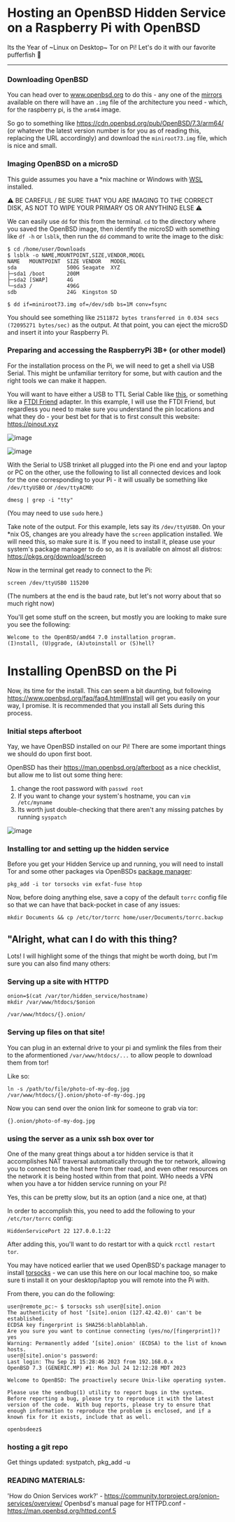 # Hosting an OpenBSD Hidden Service on a Raspberry Pi with OpenBSD

Its the Year of ~Linux on Desktop~ Tor on Pi! Let's do it with our favorite pufferfish 🐡

---

### Downloading OpenBSD

You can head over to www.openbsd.org to do this - any one of the [mirrors](https://www.openbsd.org/ftp.html) available on there will have an `.img` file of the architecture you need - which, for the raspberry pi, is the `arm64` image.

So go to something like https://cdn.openbsd.org/pub/OpenBSD/7.3/arm64/ (or whatever the latest version number is for you as of reading this, replacing the URL accordingly) and download the `miniroot73.img` file, which is nice and small.

### Imaging OpenBSD on a microSD

This guide assumes you have a *nix machine or Windows with [WSL](https://learn.microsoft.com/en-us/windows/wsl/install) installed.

⚠️ BE CAREFUL / BE SURE THAT YOU ARE IMAGING TO THE CORRECT DISK, AS NOT TO WIPE YOUR PRIMARY OS OR ANYTHING ELSE ⚠️

We can easily use `dd` for this from the terminal. `cd` to the directory where you saved the OpenBSD image, then identify the microSD with something like `df -h` or `lsblk`, then run the `dd` command to write the image to the disk:

```console
$ cd /home/user/Downloads
$ lsblk -o NAME,MOUNTPOINT,SIZE,VENDOR,MODEL
NAME   MOUNTPOINT  SIZE VENDOR   MODEL
sda                500G Seagate  XYZ
├─sda1 /boot       200M 
├─sda2 [SWAP]      4G 
└─sda3 /           496G
sdb                24G  Kingston SD

$ dd if=miniroot73.img of=/dev/sdb bs=1M conv=fsync
```

You should see something like `2511872 bytes transferred in 0.034 secs (72095271 bytes/sec)` as the output. At that point, you can eject the microSD and insert it into your Raspberry Pi.

###  Preparing and accessing the RaspberryPi 3B+ (or other model)

For the installation process on the Pi, we will need to get a shell via USB Serial. This might be unfamiliar territory for some, but with caution and the right tools we can make it happen.

You will want to have either a USB to TTL Serial Cable like [this](https://www.adafruit.com/product/954), or something like a [FTDI Friend](https://learn.adafruit.com/ftdi-friend/overview) adapter. In this example, I will use the FTDI Friend, but regardless you need to make sure you understand the pin locations and what they do - your best bet for that is to first consult this website: https://pinout.xyz

![image](https://github.com/RooneyMcNibNug/OpenBSD-pi-tor-hidden-service/assets/17930955/c18c2a11-c45f-4891-a3f5-df0176eac462)

![image](https://github.com/RooneyMcNibNug/OpenBSD-pi-tor-hidden-service/assets/17930955/784921c3-a03a-4f4d-997c-142932fe5095)

With the Serial to USB trinket all plugged into the Pi one end and your laptop or PC on the other, use the following to list all connected devices and look for the one corresponding to your Pi - it will usually be something like `/dev/ttyUSB0` or `/dev/ttyACM0`:

```
dmesg | grep -i "tty"
```

(You may need to use `sudo` here.)

Take note of the output. For this example, lets say its `/dev/ttyUSB0`. On your *nix OS, changes are you already have the `screen` application installed. We will need this, so make sure it is. If you need to install it, please use your system's package manager to do so, as it is available on almost all distros: https://pkgs.org/download/screen

Now in the terminal get ready to connect to the Pi:

```
screen /dev/ttyUSB0 115200
```

(The numbers at the end is the baud rate, but let's not worry about that so much right now)

You'll get some stuff on the screen, but mostly you are looking to make sure you see the following:

```
Welcome to the OpenBSD/amd64 7.0 installation program.
(I)nstall, (U)pgrade, (A)utoinstall or (S)hell?
```
# Installing OpenBSD on the Pi

Now, its time for the install. This can seem a bit daunting, but following https://www.openbsd.org/faq/faq4.html#Install will get you easily on your way, I promise. It is recommended that you install all Sets during this process.

### Initial steps afterboot

Yay, we have OpenBSD installed on our Pi! There are some important things we should do upon first boot.

OpenBSD has their https://man.openbsd.org/afterboot as a nice checklist, but allow me to list out some thing here:

1. change the root password with `passwd root`
2. If you want to change your system's hostname, you can  `vim /etc/myname`
3. Its worth just double-checking that there aren't any missing patches by running `syspatch`

![image](https://github.com/RooneyMcNibNug/OpenBSD-pi-tor-hidden-service/assets/17930955/8a074641-deec-4b59-963a-0ed037308671)


### Installing tor and setting up the hidden service

Before you get your Hidden Service up and running, you will need to install Tor and some other packages via OpenBSDs [package manager](https://www.openbsd.org/faq/faq15.html):

```
pkg_add -i tor torsocks vim exfat-fuse htop
```

Now, before doing anything else, save a copy of the default `torrc` config file so that we can have that back-pocket in case of any issues:

```
mkdir Documents && cp /etc/tor/torrc home/user/Documents/torrc.backup
```

## "Alright, what can I do with this thing?

Lots! I will highlight some of the things that might be worth doing, but I'm sure you can also find many others:

### Serving up a site with HTTPD
```
onion=$(cat /var/tor/hidden_service/hostname)
mkdir /var/www/htdocs/$onion
```

```
/var/www/htdocs/{}.onion/
```
### Serving up files on that site!
You can plug in an external drive to your pi and symlink the files from their to the aformentioned `/var/www/htdocs/...` to allow people to download them from tor!

Like so:

```console
ln -s /path/to/file/photo-of-my-dog.jpg /var/www/htdocs/{}.onion/photo-of-my-dog.jpg
```

Now you can send over the onion link for someone to grab via tor:

```
{}.onion/photo-of-my-dog.jpg
```

### using the server as a unix ssh box over tor

One of the many great things about a tor hidden service is that it accomplishes NAT traversal automatically through the tor network, allowing you to connect to the host here from ther road, and even other resources on the network it is being hosted within from that point. WHo needs a VPN when you have a tor hidden service running on your Pi!

Yes, this can be pretty slow, but its an option (and a nice one, at that)

In order to accomplish this, you need to add the following to your `/etc/tor/torrc` config:


```
HiddenServicePort 22 127.0.0.1:22
```

After adding this, you'll want to do restart tor with a quick `rcctl restart tor`.

You may have noticed earlier that we used OpenBSD's package manager to install [torsocks](https://gitlab.torproject.org/tpo/core/torsocks/) - we can use this here on our local machine too, so make sure ti install it on your desktop/laptop you will remote into the Pi with. 

From there, you can do the following:

```console
user@remote_pc:~ $ torsocks ssh user@[site].onion
The authenticity of host ‘[site].onion (127.42.42.0)' can't be established.
ECDSA key fingerprint is SHA256:blahblahblah.
Are you sure you want to continue connecting (yes/no/[fingerprint])? yes
Warning: Permanently added ‘[site].onion' (ECDSA) to the list of known hosts.
user@[site].onion's password:
Last login: Thu Sep 21 15:28:46 2023 from 192.168.0.x
OpenBSD 7.3 (GENERIC.MP) #1: Mon Jul 24 12:12:28 MDT 2023

Welcome to OpenBSD: The proactively secure Unix-like operating system.

Please use the sendbug(1) utility to report bugs in the system.
Before reporting a bug, please try to reproduce it with the latest
version of the code.  With bug reports, please try to ensure that
enough information to reproduce the problem is enclosed, and if a
known fix for it exists, include that as well.

openbsdeez$
```

### hosting a git repo

Get things updated: systpatch, pkg_add -u

### READING MATERIALS:

'How do Onion Services work?' - https://community.torproject.org/onion-services/overview/
Openbsd's manual page for HTTPD.conf - https://man.openbsd.org/httpd.conf.5
